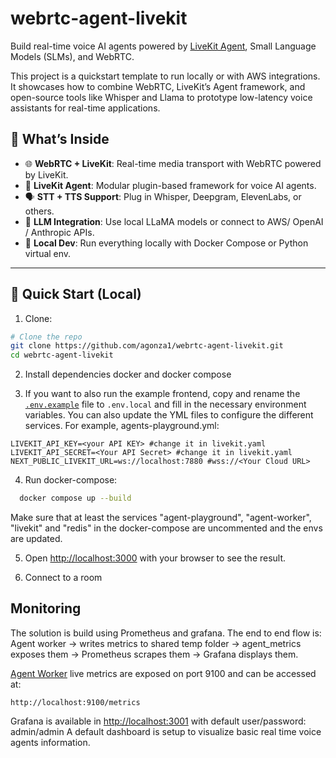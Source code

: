 # webrtc-agent-livekit

Build real-time voice AI agents powered by [LiveKit Agent](https://github.com/livekit/agents), Small Language Models (SLMs), and WebRTC.

This project is a quickstart template to run locally or with AWS integrations. It showcases how to combine WebRTC, LiveKit’s Agent framework, and open-source tools like Whisper and Llama to prototype low-latency voice assistants for real-time applications.

## 🧠 What’s Inside

- 🌐 **WebRTC + LiveKit**: Real-time media transport with WebRTC powered by LiveKit.
- 🤖 **LiveKit Agent**: Modular plugin-based framework for voice AI agents.
- 🗣️ **STT + TTS Support**: Plug in Whisper, Deepgram, ElevenLabs, or others.
- 💬 **LLM Integration**: Use local LLaMA models or connect to AWS/ OpenAI / Anthropic APIs.
- 🧪 **Local Dev**: Run everything locally with Docker Compose or Python virtual env.

---

## 🚀 Quick Start (Local)

1. Clone:
```bash
# Clone the repo
git clone https://github.com/agonza1/webrtc-agent-livekit.git
cd webrtc-agent-livekit
```

2. Install dependencies docker and docker compose

3. If you want to also run the example frontend, copy and rename the [`.env.example`](./agents-playground/.env.example) file to `.env.local` and fill in the necessary environment variables. You can also update the YML files to configure the different services. For example, agents-playground.yml:

```
LIVEKIT_API_KEY=<your API KEY> #change it in livekit.yaml
LIVEKIT_API_SECRET=<Your API Secret> #change it in livekit.yaml
NEXT_PUBLIC_LIVEKIT_URL=ws://localhost:7880 #wss://<Your Cloud URL>
```

4. Run docker-compose:

```bash
  docker compose up --build
```
Make sure that at least the services "agent-playground", "agent-worker", "livekit" and "redis" in the docker-compose are uncommented and the envs are updated.

5. Open [http://localhost:3000](http://localhost:3000) with your browser to see the result.

6. Connect to a room

## Monitoring

The solution is build using Prometheus and grafana. The end to end flow is:
Agent worker → writes metrics to shared temp folder → agent_metrics exposes them → Prometheus scrapes them → Grafana displays them.

[Agent Worker](./agent-worker/) live metrics are exposed on port 9100 and can be accessed at:
```
http://localhost:9100/metrics
```

Grafana is available in [http://localhost:3001](http://localhost:3001) with default user/password: admin/admin
A default dashboard is setup to visualize basic real time voice agents information.